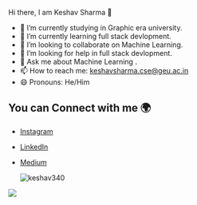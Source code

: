 
<hi align = "center">Hi there, I am Keshav Sharma 👋</h1>
- 🔭 I’m currently studying in Graphic era university.
- 🌱 I’m currently learning full stack devlopment.
- 👯 I’m looking to collaborate on Machine Learning.
- 🤔 I’m looking for help in full stack devlopment.
- 💬 Ask me about Machine Learning .
- 📫 How to reach me: keshavsharma.cse@geu.ac.in
- 😄 Pronouns: He/Him

## You can Connect with me 🌍
- [Instagram](https://www.instagram.com/_keshav_sharma_0/)
- [LinkedIn](inkedin.com/in/keshav-sharma2/)
- [Medium](https://medium.com/@datageeks84)

  <img src="https://github-readme-stats.vercel.app/api?username=keshav340&show_icons=true" alt="keshav340">
</p>

<p><img src='https://visitor-badge.laobi.icu/badge?page_id=keshav340'></p>


